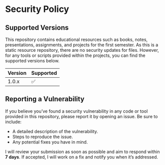 # Security Policy

## Supported Versions

This repository contains educational resources such as books, notes, presentations, assignments, and projects for the first semester. As this is a static resource repository, there are no security updates for files. However, for any tools or scripts provided within the projects, you can find the supported versions below.

| Version | Supported          |
| ------- | ------------------ |
| 1.0.x   | :white_check_mark:  |

## Reporting a Vulnerability

If you believe you’ve found a security vulnerability in any code or tool provided in this repository, please report it by opening an issue. Be sure to include:

- A detailed description of the vulnerability.
- Steps to reproduce the issue.
- Any potential fixes you have in mind.

I will review your submission as soon as possible and aim to respond within **7 days**. If accepted, I will work on a fix and notify you when it’s addressed.
